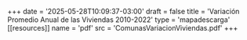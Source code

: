 +++
date = '2025-05-28T10:09:37-03:00'
draft = false
title = 'Variación Promedio Anual de las Viviendas 2010-2022'
type = 'mapadescarga'
[[resources]]
name = 'pdf'
src = 'ComunasVariacionViviendas.pdf'
+++
